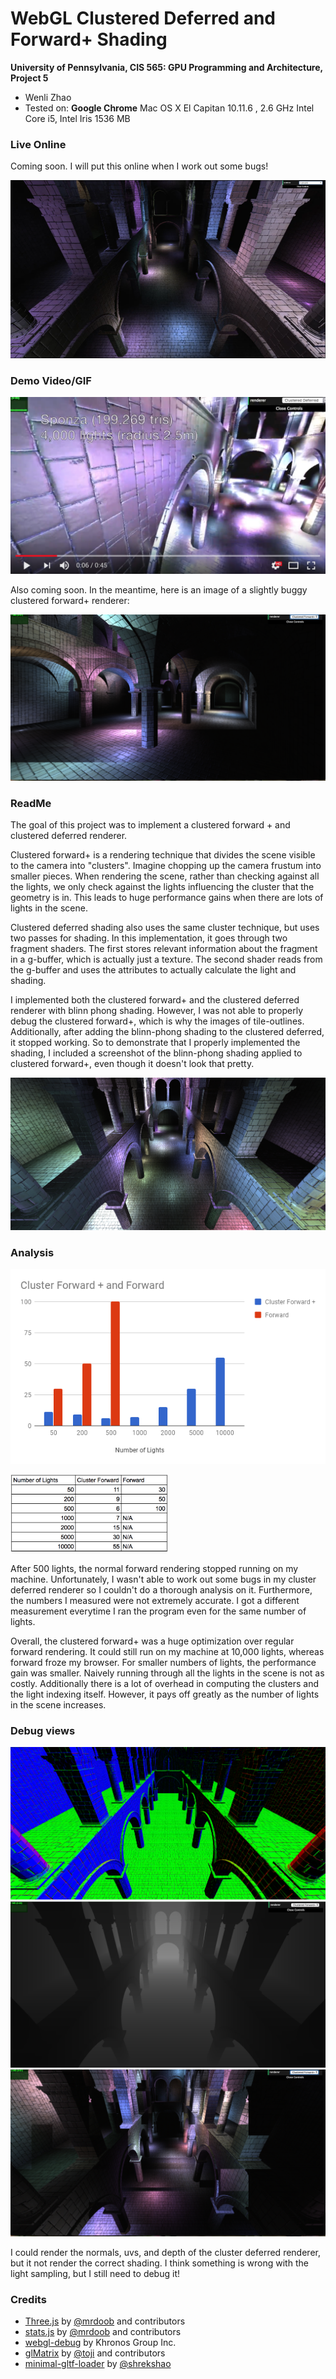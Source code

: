 WebGL Clustered Deferred and Forward+ Shading
======================

**University of Pennsylvania, CIS 565: GPU Programming and Architecture, Project 5**

* Wenli Zhao
* Tested on: **Google Chrome**
  Mac OS X El Capitan 10.11.6 , 2.6 GHz Intel Core i5, Intel Iris 1536 MB

### Live Online

Coming soon. I will put this online when I work out some bugs!

[![](img/thumb.png)](http://TODO.github.io/Project5B-WebGL-Deferred-Shading)

### Demo Video/GIF

[![](img/video.png)](TODO)

Also coming soon. In the meantime, here is an image of a slightly buggy clustered forward+ renderer:

![](img/image2.png)

### ReadMe
The goal of this project was to implement a clustered forward + and clustered deferred renderer.

Clustered forward+ is a rendering technique that divides the scene visible to the camera into "clusters". Imagine chopping up the camera frustum into smaller pieces. When rendering the scene, rather than checking against all the lights, we only check against the lights influencing the cluster that the geometry is in. This leads to huge performance gains when there are lots of lights in the scene.

Clustered deferred shading also uses the same cluster technique, but uses two passes for shading. In this implementation, it goes through two fragment shaders. The first stores relevant information about the fragment in a g-buffer, which is actually just a texture. The second shader reads from the g-buffer and uses the attributes to actually calculate the light and shading. 

I implemented both the clustered forward+ and the clustered deferred renderer with blinn phong shading. However, I was not able to properly debug the clustered forward+, which is why the images of tile-outlines. Additionally, after adding the blinn-phong shading to the clustered deferred, it stopped working. So to demonstrate that I properly implemented the shading, I included a screenshot of the blinn-phong shading applied to clustered forward+, even though it doesn't look that pretty.

![](img/blinn.png)

### Analysis

![](img/barchart.png)

<img src="/img/chart1.png" alt="test image size" height="50%" width="50%">

After 500 lights, the normal forward rendering stopped running on my machine. Unfortunately, I wasn't able to work out some bugs in my cluster deferred renderer so I couldn't do a thorough analysis on it. Furthermore, the numbers I measured were not extremely accurate. I got a different measurement everytime I ran the program even for the same number of lights.

Overall, the clustered forward+ was a huge optimization over regular forward rendering. It could still run on my machine at 10,000 lights, whereas forward froze my browser. For smaller numbers of lights, the performance gain was smaller. Naively running through all the lights in the scene is not as costly. Additionally there is a lot of overhead in computing the clusters and the light indexing itself. However, it pays off greatly as the number of lights in the scene increases. 

### Debug views
![](img/normal.png)
![](img/depth.png)
![](img/image.png)

I could render the normals, uvs, and depth of the cluster deferred renderer, but it not render the correct shading. I think something is wrong with the light sampling, but I still need to debug it!


### Credits

* [Three.js](https://github.com/mrdoob/three.js) by [@mrdoob](https://github.com/mrdoob) and contributors
* [stats.js](https://github.com/mrdoob/stats.js) by [@mrdoob](https://github.com/mrdoob) and contributors
* [webgl-debug](https://github.com/KhronosGroup/WebGLDeveloperTools) by Khronos Group Inc.
* [glMatrix](https://github.com/toji/gl-matrix) by [@toji](https://github.com/toji) and contributors
* [minimal-gltf-loader](https://github.com/shrekshao/minimal-gltf-loader) by [@shrekshao](https://github.com/shrekshao)
